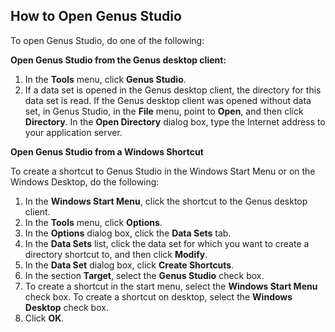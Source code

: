 ## How to Open Genus Studio

To open Genus Studio, do one of the following:

**Open Genus Studio from the Genus desktop client:**

1.  In the **Tools** menu, click **Genus Studio**.
2.  If a data set is opened in the Genus desktop client, the directory for this data set is read. If the Genus desktop client was opened without data set, in Genus Studio, in the **File** menu, point to **Open**, and then click **Directory**. In the **Open Directory** dialog box, type the Internet address to your application server.

**Open Genus Studio from a Windows Shortcut**

To create a shortcut to Genus Studio in the Windows Start Menu or on the Windows Desktop, do the following:

1.  In the **Windows Start Menu**, click the shortcut to the Genus desktop client.
2.  In the **Tools** menu, click **Options**.
3.  In the **Options** dialog box, click the **Data Sets** tab.
4.  In the **Data Sets** list, click the data set for which you want to create a directory shortcut to, and then click **Modify**.
5.  In the **Data Set** dialog box, click **Create Shortcuts**.
6.  In the section **Target**, select the **Genus Studio** check box.
7.  To create a shortcut in the start menu, select the **Windows Start Menu** check box. To create a shortcut on desktop, select the **Windows Desktop** check box.
8.  Click **OK**.